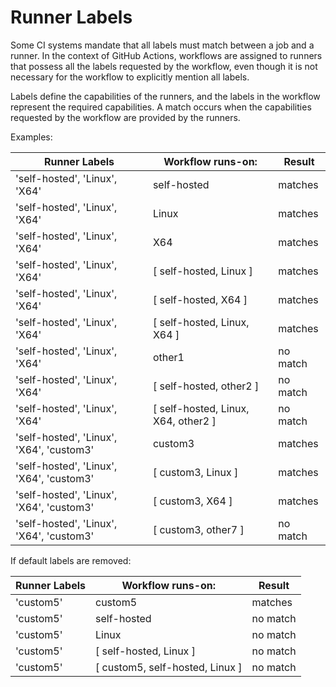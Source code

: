 
# Runner Labels

Some CI systems mandate that all labels must match between a job and a runner. In the context of GitHub Actions, workflows are assigned to runners that possess all the labels requested by the workflow, even though it is not necessary for the workflow to explicitly mention all labels.

Labels define the capabilities of the runners, and the labels in the workflow represent the required capabilities. A match occurs when the capabilities requested by the workflow are provided by the runners.

Examples:

| Runner Labels | Workflow runs-on: | Result |
| ------------- | ------------- | ------------- |
| 'self-hosted', 'Linux', 'X64' | self-hosted | matches |
| 'self-hosted', 'Linux', 'X64' | Linux | matches |
| 'self-hosted', 'Linux', 'X64' | X64 | matches |
| 'self-hosted', 'Linux', 'X64' | [ self-hosted, Linux ] | matches |
| 'self-hosted', 'Linux', 'X64' | [ self-hosted, X64 ] | matches |
| 'self-hosted', 'Linux', 'X64' | [ self-hosted, Linux, X64 ] | matches |
| 'self-hosted', 'Linux', 'X64' | other1 | no match |
| 'self-hosted', 'Linux', 'X64' | [ self-hosted, other2 ] | no match |
| 'self-hosted', 'Linux', 'X64' | [ self-hosted, Linux, X64, other2 ] | no match |
| 'self-hosted', 'Linux', 'X64', 'custom3' | custom3 | matches |
| 'self-hosted', 'Linux', 'X64', 'custom3' | [ custom3, Linux ] | matches |
| 'self-hosted', 'Linux', 'X64', 'custom3' | [ custom3, X64 ] | matches |
| 'self-hosted', 'Linux', 'X64', 'custom3' | [ custom3, other7 ] | no match |

If default labels are removed:

| Runner Labels | Workflow runs-on: | Result |
| ------------- | ------------- | ------------- |
| 'custom5' | custom5 | matches |
| 'custom5' | self-hosted | no match |
| 'custom5' | Linux | no match |
| 'custom5' | [ self-hosted, Linux ] | no match |
| 'custom5' | [ custom5, self-hosted, Linux ] | no match |
